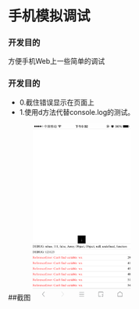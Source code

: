 手机模拟调试
=============

### 开发目的
方便手机Web上一些简单的调试

### 开发目的
 *	0.截住错误显示在页面上
 *	1.使用d方法代替console.log的测试。

##截图
<img src="/mobileDebug/img/img.png" alt="img" title="img" width="40%" />